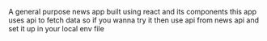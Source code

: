 A general purpose news app built using react and its components this app uses api to fetch data so if you wanna try it then use api from news api and set it up in your local env file
